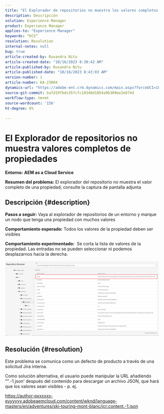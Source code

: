 ```yaml
---
title: "El Explorador de repositorios no muestra los valores completos de las propiedades"
description: Descripción
solution: Experience Manager
product: Experience Manager
applies-to: "Experience Manager"
keywords: “KCS”
resolution: Resolution
internal-notes: null
bug: true
article-created-by: Ruxandra Nitu
article-created-date: "10/16/2023 8:30:42 AM"
article-published-by: Ruxandra Nitu
article-published-date: "10/16/2023 8:43:03 AM"
version-number: 1
article-number: KA-23004
dynamics-url: "https://adobe-ent.crm.dynamics.com/main.aspx?forceUCI=1&pagetype=entityrecord&etn=knowledgearticle&id=68ec2944-fe6b-ee11-8df0-6045bd006e5a"
source-git-commit: ba7d19fbdc357cfc10346d1054a9b309ee2e874d
workflow-type: tm+mt
source-wordcount: '156'
ht-degree: 6%

---
```


# El Explorador de repositorios no muestra valores completos de propiedades


<b>Entorno:</b> <b>AEM as a Cloud Service</b>

<b>Resumen del problema:</b> El explorador del repositorio no muestra el valor completo de una propiedad; consulte la captura de pantalla adjunta

## Descripción {#description}


<b>Pasos a seguir:</b> Vaya al explorador de repositorios de un entorno y marque un nodo que tenga una propiedad con muchos valores

<b>Comportamiento esperado:</b> Todos los valores de la propiedad deben ser visibles

<b>Comportamiento experimentado:</b>  Se corta la lista de valores de la propiedad. Las entradas no se pueden seleccionar ni podemos desplazarnos hacia la derecha.



![](assets/05df7e78-ff6b-ee11-8df0-6045bd006e5a.png)


## Resolución {#resolution}


Este problema se comunica como un defecto de producto a través de una solicitud Jira interna.

Como solución alternativa, el usuario puede manipular la URL añadiendo &quot;&quot;.-1.json&#39; después del contenido para descargar un archivo JSON, que hará que los valores sean visibles - p. ej.

https://author-pxxxxxx-eyyyyyy.adobeaemcloud.com/content/wknd/language-masters/en/adventures/ski-touring-mont-blanc/jcr:content.-1.json
